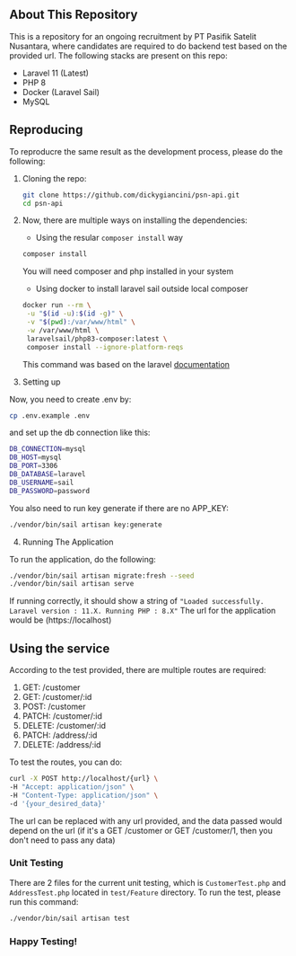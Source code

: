 ## About This Repository

This is a repository for an ongoing recruitment by PT Pasifik Satelit Nusantara, where candidates are required to do backend test based on the provided url. The following stacks are present on this repo:

- Laravel 11 (Latest)
- PHP 8
- Docker (Laravel Sail)
- MySQL

## Reproducing

To reproducre the same result as the development process, please do the following:

1. Cloning the repo:
   ```bash
   git clone https://github.com/dickygiancini/psn-api.git
   cd psn-api
   ```

2. Now, there are multiple ways on installing the dependencies:
   - Using the resular `composer install` way
   ```bash
   composer install
   ```
   You will need composer and php installed in your system

   - Using docker to install laravel sail outside local composer
   ```bash
   docker run --rm \
    -u "$(id -u):$(id -g)" \
    -v "$(pwd):/var/www/html" \
    -w /var/www/html \
    laravelsail/php83-composer:latest \
    composer install --ignore-platform-reqs
   ```
   This command was based on the laravel [documentation](https://laravel.com/docs/11.x/sail#installing-composer-dependencies-for-existing-projects)

3. Setting up

Now, you need to create .env by:
```bash
cp .env.example .env
```
and set up the db connection like this:
```bash
DB_CONNECTION=mysql
DB_HOST=mysql
DB_PORT=3306
DB_DATABASE=laravel
DB_USERNAME=sail
DB_PASSWORD=password
```
You also need to run key generate if there are no APP_KEY:
```bash
./vendor/bin/sail artisan key:generate
```

4. Running The Application

To run the application, do the following:
```bash
./vendor/bin/sail artisan migrate:fresh --seed
./vendor/bin/sail artisan serve
```
If running correctly, it should show a string of `"Loaded successfully. Laravel version : 11.X. Running PHP : 8.X"`
The url for the application would be (https://localhost)

## Using the service

According to the test provided, there are multiple routes are required:
1. GET: /customer
2. GET: /customer/:id
3. POST: /customer
4. PATCH: /customer/:id
5. DELETE: /customer/:id
6. PATCH: /address/:id
7. DELETE: /address/:id

To test the routes, you can do:
```bash
curl -X POST http://localhost/{url} \
-H "Accept: application/json" \
-H "Content-Type: application/json" \
-d '{your_desired_data}'
```

The url can be replaced with any url provided, and the data passed would depend on the url (if it's a GET /customer or GET /customer/1, then you don't need to pass any data)

### Unit Testing

There are 2 files for the current unit testing, which is `CustomerTest.php` and `AddressTest.php` located in `test/Feature` directory. To run the test, please run this command:

```bash
./vendor/bin/sail artisan test
```

### Happy Testing!
